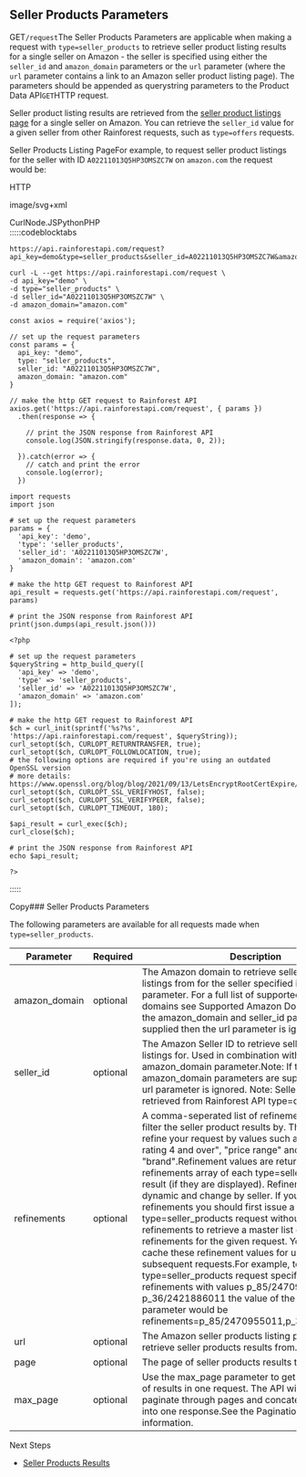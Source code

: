 Seller Products Parameters
--------------------------

GET`/request`The Seller Products Parameters are applicable when making a request with `type=seller_products` to retrieve seller product listing results for a single seller on Amazon - the seller is specified using either the `seller_id` and `amazon_domain` parameters or the `url` parameter (where the `url` parameter contains a link to an Amazon seller product listing page). The parameters should be appended as querystring parameters to the Product Data API`GET`HTTP request.

Seller product listing results are retrieved from the [seller product listings page](https://www.amazon.com/s?me=A02211013Q5HP3OMSZC7W&marketplaceID=ATVPDKIKX0DER) for a single seller on Amazon. You can retrieve the `seller_id` value for a given seller from other Rainforest requests, such as `type=offers` requests.

![]()Seller Products Listing PageFor example, to request seller product listings for the seller with ID `A02211013Q5HP3OMSZC7W` on `amazon.com` the request would be:



HTTP



image/svg+xml
































CurlNode.JSPythonPHP  
:::::codeblocktabs


```
https://api.rainforestapi.com/request?api_key=demo&type=seller_products&seller_id=A02211013Q5HP3OMSZC7W&amazon_domain=amazon.com
```

```
curl -L --get https://api.rainforestapi.com/request \
-d api_key="demo" \
-d type="seller_products" \
-d seller_id="A02211013Q5HP3OMSZC7W" \
-d amazon_domain="amazon.com"
```

```
const axios = require('axios');

// set up the request parameters
const params = {
  api_key: "demo",
  type: "seller_products",
  seller_id: "A02211013Q5HP3OMSZC7W",
  amazon_domain: "amazon.com"
}

// make the http GET request to Rainforest API
axios.get('https://api.rainforestapi.com/request', { params })
  .then(response => {

    // print the JSON response from Rainforest API
    console.log(JSON.stringify(response.data, 0, 2));

  }).catch(error => {
    // catch and print the error
    console.log(error);
  })
```

```
import requests
import json

# set up the request parameters
params = {
  'api_key': 'demo',
  'type': 'seller_products',
  'seller_id': 'A02211013Q5HP3OMSZC7W',
  'amazon_domain': 'amazon.com'
}

# make the http GET request to Rainforest API
api_result = requests.get('https://api.rainforestapi.com/request', params)

# print the JSON response from Rainforest API
print(json.dumps(api_result.json()))
```

```
<?php
      
# set up the request parameters
$queryString = http_build_query([
  'api_key' => 'demo',
  'type' => 'seller_products',
  'seller_id' => 'A02211013Q5HP3OMSZC7W',
  'amazon_domain' => 'amazon.com'
]);

# make the http GET request to Rainforest API
$ch = curl_init(sprintf('%s?%s', 'https://api.rainforestapi.com/request', $queryString));
curl_setopt($ch, CURLOPT_RETURNTRANSFER, true);
curl_setopt($ch, CURLOPT_FOLLOWLOCATION, true);
# the following options are required if you're using an outdated OpenSSL version
# more details: https://www.openssl.org/blog/blog/2021/09/13/LetsEncryptRootCertExpire/
curl_setopt($ch, CURLOPT_SSL_VERIFYHOST, false);
curl_setopt($ch, CURLOPT_SSL_VERIFYPEER, false);
curl_setopt($ch, CURLOPT_TIMEOUT, 180);

$api_result = curl_exec($ch);
curl_close($ch);

# print the JSON response from Rainforest API
echo $api_result;

?>
```
  
:::::

Copy### Seller Products Parameters

The following parameters are available for all requests made when `type=seller_products`.

| Parameter | Required | Description |
| --- | --- | --- |
| amazon\_domain | optional | The Amazon domain to retrieve seller product listings from for the seller specified in the seller\_id parameter. For a full list of supported Amazon domains see Supported Amazon Domains.Note: If the amazon\_domain and seller\_id parameters are supplied then the url parameter is ignored. |
| seller\_id | optional | The Amazon Seller ID to retrieve seller product listings for. Used in combination with the amazon\_domain parameter.Note: If the seller\_id and amazon\_domain parameters are supplied then the url parameter is ignored. Note: Seller IDs can be retrieved from Rainforest API type=offers requests. |
| refinements | optional | A comma-seperated list of refinement values to filter the seller product results by. These allow you to refine your request by values such as "Reviews rating 4 and over", "price range" and "brand".Refinement values are returned in the refinements array of each type=seller\_products result (if they are displayed). Refinement values are dynamic and change by seller. If you wish to use refinements you should first issue a type=seller\_products request without specifying any refinements to retrieve a master list of the avaialble refinements for the given request. You can then cache these refinement values for use on subsequent requests.For example, to run a type=seller\_products request specifying two refinements with values p\_85/2470955011 and p\_36/2421886011 the value of the refinements parameter would be refinements=p\_85/2470955011,p\_36/2421886011 |
| url | optional | The Amazon seller products listing page URL to retrieve seller products results from. |
| page | optional | The page of seller products results to retrieve. |
| max\_page | optional | Use the max\_page parameter to get multiple pages of results in one request. The API will automatically paginate through pages and concatenate the results into one response.See the Pagination docs for more information. |
Next Steps

* [Seller Products Results](/docs/product-data-api/results/seller-products)
